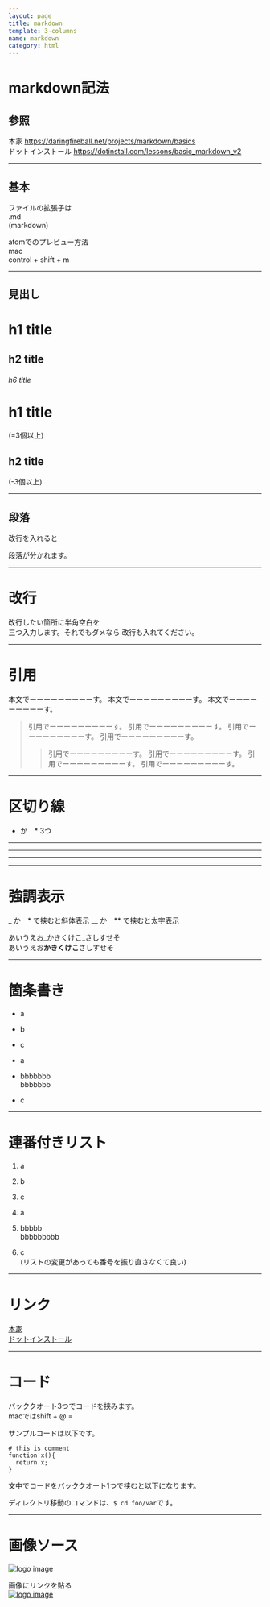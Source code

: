 ```yaml
---
layout: page
title: markdown
template: 3-columns
name: markdown
category: html
---
```


# markdown記法

## 参照
本家 https://daringfireball.net/projects/markdown/basics  
ドットインストール https://dotinstall.com/lessons/basic_markdown_v2

---
## 基本
ファイルの拡張子は  
.md  
(markdown)

atomでのプレビュー方法  
mac  
control + shift + m

---
## 見出し

# h1 title
## h2 title
###### h6 title

h1 title
==================
(=3個以上)

h2 title
------------------
(-3個以上)

---
## 段落
改行を入れると

段落が分かれます。

---
# 改行
改行したい箇所に半角空白を   
三つ入力します。それでもダメなら
改行も入れてください。

---
# 引用

本文でーーーーーーーーーす。
本文でーーーーーーーーーす。
本文でーーーーーーーーーす。
>引用でーーーーーーーーーす。
引用でーーーーーーーーーす。
引用でーーーーーーーーーす。
引用でーーーーーーーーーす。
>>引用でーーーーーーーーーす。
引用でーーーーーーーーーす。
引用でーーーーーーーーーす。
引用でーーーーーーーーーす。

---
# 区切り線
- か　* 3つ
---
***
- - -

---
# 強調表示
_ か　* で挟むと斜体表示
__ か　** で挟むと太字表示

あいうえお_かきくけこ_さしすせそ  
あいうえお**かきくけこ**さしすせそ

---
# 箇条書き

- a
- b
- c

- a
+ bbbbbbb   
bbbbbbb
* c

---
# 連番付きリスト

1. a
2. b
3. c

1. a
1. bbbbb  
bbbbbbbbb
1. c  
(リストの変更があっても番号を振り直さなくて良い)

---
# リンク

[本家](https://daringfireball.net/projects/markdown/basics)  
[ドットインストール](https://dotinstall.com/ "ドットインストール")

---
# コード
バッククオート3つでコードを挟みます。   
macではshift + @ = `

サンプルコードは以下です。

```
# this is comment
function x(){
  return x;
}
```

文中でコードをバッククオート1つで挟むと以下になります。   

ディレクトリ移動のコマンドは、`$ cd foo/var`です。

---
# 画像ソース

![logo image](https://hoge.com/img/logo_200x200.png)

画像にリンクを貼る  
[![logo image](https://hoge.com/img/logo_200x200.png "ドットインストール")](https://dotinstall.com)
